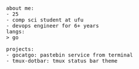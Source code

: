 <div>
<p float="left">
    <p float="left">
      <samp>
        about me:<br>
               - 25  <br> 
               - comp sci student at ufu  <br> 
               - devops engineer for 6+ years
        <br>
        langs:<br>
            > go
        <br>
        <br>
        projects:<br>
          - gocatgo: pastebin service from terminal <br> 
          - tmux-dotbar: tmux status bar theme <br> 
      </samp>
    </p>
  </p>
</div>
